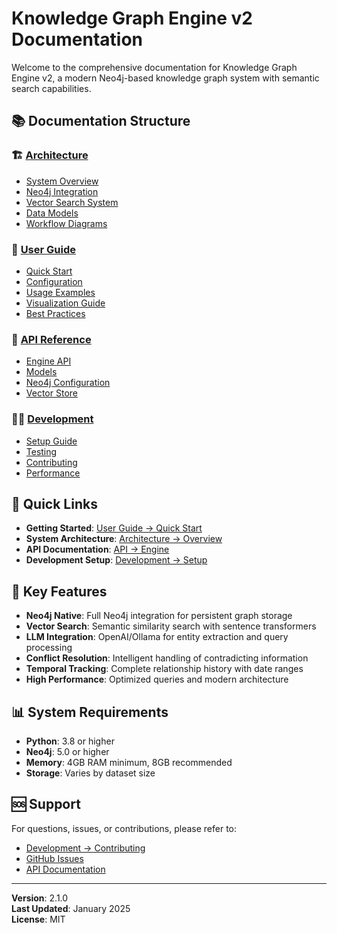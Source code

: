 # Knowledge Graph Engine v2 Documentation

Welcome to the comprehensive documentation for Knowledge Graph Engine v2, a modern Neo4j-based knowledge graph system with semantic search capabilities.

## 📚 Documentation Structure

### 🏗️ [Architecture](./architecture/README.md)
- [System Overview](./architecture/overview.md)
- [Neo4j Integration](./architecture/neo4j-integration.md)
- [Vector Search System](./architecture/vector-search.md)
- [Data Models](./architecture/data-models.md)
- [Workflow Diagrams](./architecture/workflows.md)

### 📖 [User Guide](./user-guide/README.md)
- [Quick Start](./user-guide/quick-start.md)
- [Configuration](./user-guide/configuration.md)
- [Usage Examples](./user-guide/examples.md)
- [Visualization Guide](./user-guide/visualization.md)
- [Best Practices](./user-guide/best-practices.md)

### 🔧 [API Reference](./api/README.md)
- [Engine API](./api/engine.md)
- [Models](./api/models.md)
- [Neo4j Configuration](./api/neo4j-config.md)
- [Vector Store](./api/vector-store.md)

### 👩‍💻 [Development](./development/README.md)
- [Setup Guide](./development/setup.md)
- [Testing](./development/testing.md)
- [Contributing](./development/contributing.md)
- [Performance](./development/performance.md)

## 🚀 Quick Links

- **Getting Started**: [User Guide → Quick Start](./user-guide/quick-start.md)
- **System Architecture**: [Architecture → Overview](./architecture/overview.md)
- **API Documentation**: [API → Engine](./api/engine.md)
- **Development Setup**: [Development → Setup](./development/setup.md)

## 🎯 Key Features

- **Neo4j Native**: Full Neo4j integration for persistent graph storage
- **Vector Search**: Semantic similarity search with sentence transformers
- **LLM Integration**: OpenAI/Ollama for entity extraction and query processing
- **Conflict Resolution**: Intelligent handling of contradicting information
- **Temporal Tracking**: Complete relationship history with date ranges
- **High Performance**: Optimized queries and modern architecture

## 📊 System Requirements

- **Python**: 3.8 or higher
- **Neo4j**: 5.0 or higher
- **Memory**: 4GB RAM minimum, 8GB recommended
- **Storage**: Varies by dataset size

## 🆘 Support

For questions, issues, or contributions, please refer to:
- [Development → Contributing](./development/contributing.md)
- [GitHub Issues](https://github.com/your-org/kg-engine-v2/issues)
- [API Documentation](./api/README.md)

---

**Version**: 2.1.0  
**Last Updated**: January 2025  
**License**: MIT